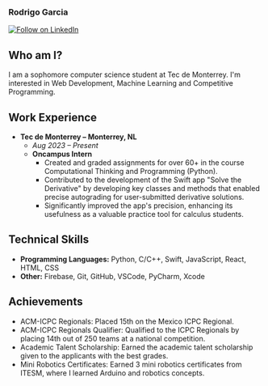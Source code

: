 ### Rodrigo Garcia
[![Follow on LinkedIn](https://img.shields.io/badge/Follow_me-LinkedIn-0072b1.svg)](https://www.linkedin.com/in/rodrigo-garcia-736514265/)
## Who am I?
I am a sophomore computer science student at Tec de Monterrey. I'm interested in Web Development, Machine Learning and Competitive Programming.

## Work Experience
- **Tec de Monterrey – Monterrey, NL**
  - *Aug 2023 – Present*
  - **Oncampus Intern**
    - Created and graded assignments for over 60+ in the course Computational Thinking and Programming (Python).
    - Contributed to the development of the Swift app "Solve the Derivative" by developing key classes and methods that enabled precise autograding for user-submitted derivative solutions.
    - Significantly improved the app's precision, enhancing its usefulness as a valuable practice tool for calculus students.

## Technical Skills
- **Programming Languages:** Python, C/C++, Swift, JavaScript, React, HTML, CSS
- **Other:** Firebase, Git, GitHub, VSCode, PyCharm, Xcode

## Achievements
- ACM-ICPC Regionals: Placed 15th on the Mexico ICPC Regional.
- ACM-ICPC Regionals Qualifier: Qualified to the ICPC Regionals by placing 14th out of 250 teams at a national competition.
- Academic Talent Scholarship: Earned the academic talent scholarship given to the applicants with the best grades.
- Mini Robotics Certificates: Earned 3 mini robotics certificates from ITESM, where I learned Arduino and robotics concepts.
<!--
**RodrigoGarciaT/RodrigoGarciaT** is a ✨ _special_ ✨ repository because its `README.md` (this file) appears on your GitHub profile.

Here are some ideas to get you started:

- 🔭 I’m currently working on ...
- 🌱 I’m currently learning ...
- 👯 I’m looking to collaborate on ...
- 🤔 I’m looking for help with ...
- 💬 Ask me about ...
- 📫 How to reach me: ...
- 😄 Pronouns: ...
- ⚡ Fun fact: ...
-->

